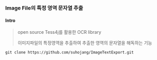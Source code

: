 ### Image File의 특정 영역 문자열 추출

#### Intro
> open source Tess4j를 활용한 OCR library 
> 
> 이미지파일의 특정영역을 추출하여 추출한 영역의 문자열을 해독하는 기능
 
```
git clone https://github.com/suhojang/ImageTextExport.git
```
